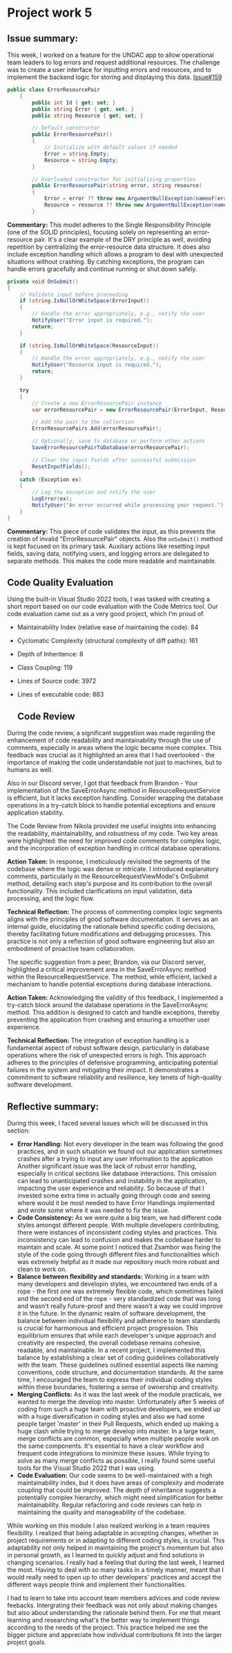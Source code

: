 # Project work  5

## Issue summary:
This week, I worked on a feature for the UNDAC app to allow operational team leaders to log errors and request additional resources. The challenge was to create a user interface for inputting errors and resources, and to implement the backend logic for storing and displaying this data.
[Issue#159](https://github.com/Software-Engineering-Red/MAUI-APP/pull/179)
```csharp
public class ErrorResourcePair
    {
        public int Id { get; set; }
        public string Error { get; set; }
        public string Resource { get; set; }

        // Default constructor
        public ErrorResourcePair()
        {
            // Initialize with default values if needed
            Error = string.Empty;
            Resource = string.Empty;
        }

        // Overloaded constructor for initializing properties
        public ErrorResourcePair(string error, string resource)
        {
            Error = error ?? throw new ArgumentNullException(nameof(error));
            Resource = resource ?? throw new ArgumentNullException(nameof(resource));
        }
```
**Commentary:** This model adheres to the Single Responsibility Principle (one of the SOLID principles), focusing solely on representing an error-resource pair. It's a clear example of the DRY principle as well, avoiding repetition by centralizing the error-resource data structure. It does also include exception handling which allows a program to deal with unexpected situations without crashing. By catching exceptions, the program can handle errors gracefully and continue running or shut down safely.

```csharp
private void OnSubmit()
{
    // Validate input before proceeding
    if (string.IsNullOrWhiteSpace(ErrorInput))
    {
        // Handle the error appropriately, e.g., notify the user
        NotifyUser("Error input is required.");
        return;
    }

    if (string.IsNullOrWhiteSpace(ResourceInput))
    {
        // Handle the error appropriately, e.g., notify the user
        NotifyUser("Resource input is required.");
        return;
    }

    try
    {
        // Create a new ErrorResourcePair instance
        var errorResourcePair = new ErrorResourcePair(ErrorInput, ResourceInput);

        // Add the pair to the collection
        ErrorResourcePairs.Add(errorResourcePair);

        // Optionally, save to database or perform other actions
        SaveErrorResourcePairToDatabase(errorResourcePair);

        // Clear the input fields after successful submission
        ResetInputFields();
    }
    catch (Exception ex)
    {
        // Log the exception and notify the user
        LogError(ex);
        NotifyUser("An error occurred while processing your request.");
    }
}
```
**Commentary:** This piece of code validates the input, as this prevents the creation of invalid "ErrorResourcePair" objects. Also the `onSubmit()` method is kept focused on its primary task. Auxiliary actions like resetting input fields, saving data, notifying users, and logging errors are delegated to separate methods. This makes the code more readable and maintainable.

  ## Code Quality Evaluation  
Using the built-in Visual Studio 2022 tools, I was tasked with creating a short report based on our code evaluation with the Code Metrics tool. Our code evaluation came out as a very good project, which I'm proud of.

- Maintainability Index (relative ease of maintaining the code): 84 
- Cyclomatic Complexity (structural complexity of diff paths): 161
- Depth of Inheritence: 8
- Class Coupling: 119
- Lines of Source code: 3972
- Lines of executable code: 883

  ## Code Review

During the code review, a significant suggestion was made regarding the enhancement of code readability and maintainability through the use of comments, especially in areas where the logic became more complex. This feedback was crucial as it highlighted an area that I had overlooked - the importance of making the code understandable not just to machines, but to humans as well.

Also in our Discord server, I got that feedback from Brandon - Your implementation of the SaveErrorAsync method in ResourceRequestService is efficient, but it lacks exception handling. Consider wrapping the database operations in a try-catch block to handle potential exceptions and ensure application stability.

The Code Review from Nikola provided me useful insights into enhancing the readability, maintainability, and robustness of my code. Two key areas were highlighted: the need for improved code comments for complex logic, and the incorporation of exception handling in critical database operations.

**Action Taken:** In response, I meticulously revisited the segments of the codebase where the logic was dense or intricate. I introduced explanatory comments, particularly in the ResourceRequestViewModel's OnSubmit method, detailing each step's purpose and its contribution to the overall functionality. This included clarifications on input validation, data processing, and the logic flow.

**Technical Reflection:** The process of commenting complex logic segments aligns with the principles of good software documentation. It serves as an internal guide, elucidating the rationale behind specific coding decisions, thereby facilitating future modifications and debugging processes. This practice is not only a reflection of good software engineering but also an embodiment of proactive team collaboration.

The specific suggestion from a peer, Brandon, via our Discord server, highlighted a critical improvement area in the SaveErrorAsync method within the ResourceRequestService. The method, while efficient, lacked a mechanism to handle potential exceptions during database interactions.

**Action Taken:** Acknowledging the validity of this feedback, I implemented a try-catch block around the database operations in the SaveErrorAsync method. This addition is designed to catch and handle exceptions, thereby preventing the application from crashing and ensuring a smoother user experience.

**Technical Reflection:** The integration of exception handling is a fundamental aspect of robust software design, particularly in database operations where the risk of unexpected errors is high. This approach adheres to the principles of defensive programming, anticipating potential failures in the system and mitigating their impact. It demonstrates a commitment to software reliability and resilience, key tenets of high-quality software development.


## Reflective summary:

During this week, I faced several issues which will be discussed in this section:
- **Error Handling:** Not every developer in the team was following the good practices, and in such situation we found out our application sometimes crashes after a trying to input any user information to the application Another significant issue was the lack of robust error handling, especially in critical sections like database interactions. This omission can lead to unanticipated crashes and instability in the application, impacting the user experience and reliability. So because of that I invested some extra time in actually going through code and seeing where would it be most needed to have Error Handlings implemented and wrote some where it was needed to fix the issue.
- **Code Consistency:** As we were quite a big team, we had different code styles amongst different people. With multiple developers contributing, there were instances of inconsistent coding styles and practices. This inconsistency can lead to confusion and makes the codebase harder to maintain and scale. At some point I noticed that Zsambor was fixing the style of the code going through different files and functionalities which was extremely helpful as it made our repository much more robust and clean to work on.
- **Balance between flexibility and standards:** Working in a team with many developers and developin styles, we encountered two ends of a rope - the first one was extremely flexible code, which sometimes failed and the second end of the rope - very standardized code that was long and wasn't really future-proof and there wasn't a way we could improve it in the future. In the dynamic realm of software development, the balance between individual flexibility and adherence to team standards is crucial for harmonious and efficient project progression. This equilibrium ensures that while each developer's unique approach and creativity are respected, the overall codebase remains cohesive, readable, and maintainable. In a recent project, I implemented this balance by establishing a clear set of coding guidelines collaboratively with the team. These guidelines outlined essential aspects like naming conventions, code structure, and documentation standards. At the same time, I encouraged the team to express their individual coding styles within these boundaries, fostering a sense of ownership and creativity.
- **Merging Conflicts:** As it was the last week of the module practicals, we wanted to merge the develop into master. Unfortunately after 5 weeks of coding from such a huge team with proactive developers, we ended up with a huge diversification in coding styles and also we had some people target 'master' in their  Pull Requests, which ended up making a huge clash while trying to merge develop into master. In a large team, merge conflicts are common, especially when multiple people work on the same components. It's essential to have a clear workflow and frequent code integrations to minimize these issues. While trying to solve as many merge conflicts as possible, I really found some useful tools for the Visual Studio 2022 that I was using. 
- **Code Evaluation:** Our code seems to be well-maintained with a high maintainability index, but it does have areas of complexity and moderate coupling that could be improved. The depth of inheritance suggests a potentially complex hierarchy, which might need simplification for better maintainability. Regular refactoring and code reviews can help in maintaining the quality and manageability of the codebase.

While working on this module I also realized working in a team requires flexibility. I realized that being adaptable in accepting changes, whether in project requirements or in adapting to different coding styles, is crucial. This adaptability not only helped in maintaining the project's momentum but also in personal growth, as I learned to quickly adjust and find solutions in changing scenarios. I really had a feeling that during the last week, I learned the most. Having to deal with so many tasks in a timely manner, meant that I would really need to open up to other developers' practices and accept the different ways people think and implement their functionalities. 

I had to learn to take into account team members advices and code review feebacks. Intergrating their feedback was not only about making changes but also about understanding the rationale behind them. For me that meant learning and researching what's the better way to implement things according to the needs of the project. This practice helped me see the bigger picture and appreciate how individual contributions fit into the larger project goals.
